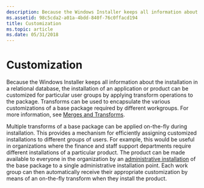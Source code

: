 ```yaml
---
description: Because the Windows Installer keeps all information about the installation in a relational database, the installation of an application or product can be customized for particular user groups by applying transform operations to the package.
ms.assetid: 98c5cda2-a01a-4bdd-840f-76c0ffacd194
title: Customization
ms.topic: article
ms.date: 05/31/2018
---
```


# Customization

Because the Windows Installer keeps all information about the installation in a relational database, the installation of an application or product can be customized for particular user groups by applying transform operations to the package. Transforms can be used to encapsulate the various customizations of a base package required by different workgroups. For more information, see [Merges and Transforms](merges-and-transforms.md).

Multiple transforms of a base package can be applied on-the-fly during installation. This provides a mechanism for efficiently assigning customized installations to different groups of users. For example, this would be useful in organizations where the finance and staff support departments require different installations of a particular product. The product can be made available to everyone in the organization by an [administrative installation](administrative-installation.md) of the base package to a single administrative installation point. Each work group can then automatically receive their appropriate customization by means of an on-the-fly transform when they install the product.

 

 



